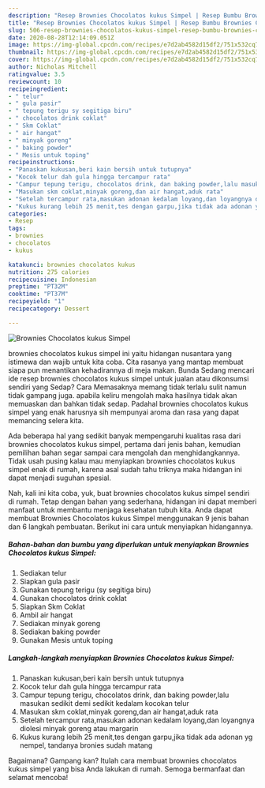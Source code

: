 ```yaml
---
description: "Resep Brownies Chocolatos kukus Simpel | Resep Bumbu Brownies Chocolatos kukus Simpel Yang Enak Dan Lezat"
title: "Resep Brownies Chocolatos kukus Simpel | Resep Bumbu Brownies Chocolatos kukus Simpel Yang Enak Dan Lezat"
slug: 506-resep-brownies-chocolatos-kukus-simpel-resep-bumbu-brownies-chocolatos-kukus-simpel-yang-enak-dan-lezat
date: 2020-08-28T12:14:09.051Z
image: https://img-global.cpcdn.com/recipes/e7d2ab4582d15df2/751x532cq70/brownies-chocolatos-kukus-simpel-foto-resep-utama.jpg
thumbnail: https://img-global.cpcdn.com/recipes/e7d2ab4582d15df2/751x532cq70/brownies-chocolatos-kukus-simpel-foto-resep-utama.jpg
cover: https://img-global.cpcdn.com/recipes/e7d2ab4582d15df2/751x532cq70/brownies-chocolatos-kukus-simpel-foto-resep-utama.jpg
author: Nicholas Mitchell
ratingvalue: 3.5
reviewcount: 10
recipeingredient:
- " telur"
- " gula pasir"
- " tepung terigu sy segitiga biru"
- " chocolatos drink coklat"
- " Skm Coklat"
- " air hangat"
- " minyak goreng"
- " baking powder"
- " Mesis untuk toping"
recipeinstructions:
- "Panaskan kukusan,beri kain bersih untuk tutupnya"
- "Kocok telur dah gula hingga tercampur rata"
- "Campur tepung terigu, chocolatos drink, dan baking powder,lalu masukan sedikit demi sedikit kedalam kocokan telur"
- "Masukan skm coklat,minyak goreng,dan air hangat,aduk rata"
- "Setelah tercampur rata,masukan adonan kedalam loyang,dan loyangnya diolesi minyak goreng atau margarin"
- "Kukus kurang lebih 25 menit,tes dengan garpu,jika tidak ada adonan yg nempel, tandanya bronies sudah matang"
categories:
- Resep
tags:
- brownies
- chocolatos
- kukus

katakunci: brownies chocolatos kukus 
nutrition: 275 calories
recipecuisine: Indonesian
preptime: "PT32M"
cooktime: "PT37M"
recipeyield: "1"
recipecategory: Dessert

---
```



![Brownies Chocolatos kukus Simpel](https://img-global.cpcdn.com/recipes/e7d2ab4582d15df2/751x532cq70/brownies-chocolatos-kukus-simpel-foto-resep-utama.jpg)


brownies chocolatos kukus simpel ini yaitu hidangan nusantara yang istimewa dan wajib untuk kita coba. Cita rasanya yang mantap membuat siapa pun menantikan kehadirannya di meja makan.
Bunda Sedang mencari ide resep brownies chocolatos kukus simpel untuk jualan atau dikonsumsi sendiri yang Sedap? Cara Memasaknya memang tidak terlalu sulit namun tidak gampang juga. apabila keliru mengolah maka hasilnya tidak akan memuaskan dan bahkan tidak sedap. Padahal brownies chocolatos kukus simpel yang enak harusnya sih mempunyai aroma dan rasa yang dapat memancing selera kita.



Ada beberapa hal yang sedikit banyak mempengaruhi kualitas rasa dari brownies chocolatos kukus simpel, pertama dari jenis bahan, kemudian pemilihan bahan segar sampai cara mengolah dan menghidangkannya. Tidak usah pusing kalau mau menyiapkan brownies chocolatos kukus simpel enak di rumah, karena asal sudah tahu triknya maka hidangan ini dapat menjadi suguhan spesial.


Nah, kali ini kita coba, yuk, buat brownies chocolatos kukus simpel sendiri di rumah. Tetap dengan bahan yang sederhana, hidangan ini dapat memberi manfaat untuk membantu menjaga kesehatan tubuh kita. Anda dapat membuat Brownies Chocolatos kukus Simpel menggunakan 9 jenis bahan dan 6 langkah pembuatan. Berikut ini cara untuk menyiapkan hidangannya.

<!--inarticleads1-->

##### Bahan-bahan dan bumbu yang diperlukan untuk menyiapkan Brownies Chocolatos kukus Simpel:

1. Sediakan  telur
1. Siapkan  gula pasir
1. Gunakan  tepung terigu (sy segitiga biru)
1. Gunakan  chocolatos drink coklat
1. Siapkan  Skm Coklat
1. Ambil  air hangat
1. Sediakan  minyak goreng
1. Sediakan  baking powder
1. Gunakan  Mesis untuk toping




<!--inarticleads2-->

##### Langkah-langkah menyiapkan Brownies Chocolatos kukus Simpel:

1. Panaskan kukusan,beri kain bersih untuk tutupnya
1. Kocok telur dah gula hingga tercampur rata
1. Campur tepung terigu, chocolatos drink, dan baking powder,lalu masukan sedikit demi sedikit kedalam kocokan telur
1. Masukan skm coklat,minyak goreng,dan air hangat,aduk rata
1. Setelah tercampur rata,masukan adonan kedalam loyang,dan loyangnya diolesi minyak goreng atau margarin
1. Kukus kurang lebih 25 menit,tes dengan garpu,jika tidak ada adonan yg nempel, tandanya bronies sudah matang




Bagaimana? Gampang kan? Itulah cara membuat brownies chocolatos kukus simpel yang bisa Anda lakukan di rumah. Semoga bermanfaat dan selamat mencoba!
